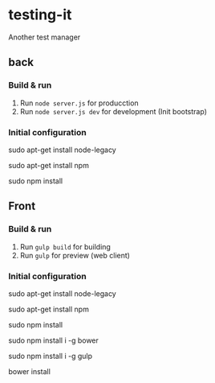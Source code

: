 # testing-it
Another test manager

## back
### Build & run
1. Run `node server.js` for producction
1. Run `node server.js dev` for development (Init bootstrap)

### Initial configuration
sudo apt-get install node-legacy

sudo apt-get install npm

sudo npm install

## Front
### Build & run
1. Run `gulp build` for building
1. Run `gulp` for preview (web client)

### Initial configuration
sudo apt-get install node-legacy

sudo apt-get install npm

sudo npm install

sudo npm install i -g bower

sudo npm install i -g gulp

bower install
